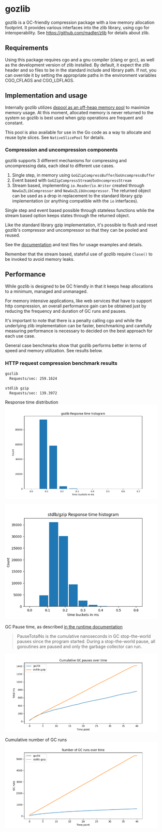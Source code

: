 # gozlib

gozlib is a GC-friendly compression package with a low memory allocation footprint. It provides various interfaces into the zlib library, using cgo for interoperability. See https://github.com/madler/zlib for details about zlib.

## Requirements

Using this package requires cgo and a gnu compiler (clang or gcc), as well as the development version of zlib installed.
By default, it expect the zlib header and so files to be in the standard include and library path.
If not, you can override it by setting the appropriate paths in the environment variables CGO_CFLAGS and CGO_LDFLAGS.

## Implementation and usage

Internally gozlib utilizes [dxpool as an off-heap memory pool](https://github.com/bignacio/dxpool#the-dynamic-memory-pool) to maximize memory usage. At this moment, allocated memory is never returned to the system so gozlib is best used when gzip operations are frequent and constant.

This pool is also available for use in the Go code as a way to allocate and reuse byte slices.
See `NativeSlicePool` for details.

### Compression and uncompression components

gozlib supports 3 different mechanisms for compressing and uncompressing data, each ideal to different use cases.

1. Single step, in memory using `GoGZipCompressBuffer`/`GoUncompressBuffer`
2. Event based with `GoGZipCompressStream`/`GoUncompressStream`
3. Stream based, implementing `io.Reader`/`io.Writer` created through `NewGoZLibCompressor` and `NewGoZLibUncompressor`. The returned object can be used as a drop in replacement to the standard library gzip implementation (or anything compatible with the `io` interfaces).

Single step and event based possible through stateless functions while the stream based option keeps states through the returned object.

Like the standard library gzip implementation, it's possible to flush and reset gozlib's compressor and uncompressor so that they can be pooled and reused.

See the [documentation](gozlib.go) and test files for usage examples and details.

Remember that the stream based, stateful use of gozlib require `Close()` to be invoked to avoid memory leaks.

## Performance

While gozlib is designed to be GC friendly in that it keeps heap allocations to a minimum, managed and unmanaged.

For memory intensive applications, like web services that have to support http compression, an overall performance gain can be obtained just by reducing the frequency and duration of GC runs and pauses.

It's important to note that there is a penalty calling cgo and while the underlying zlib implementation can be faster, benchmarking and carefully measuring performance is necessary to decided on the best approach for each use case.

General case benchmarks show that gozlib performs better in terms of speed and memory utilization. See results below.

### HTTP request compression benchmark results
```
gozlib
  Requests/sec:	259.1624

stdlib gzip
  Requests/sec:	139.3972
```

Response time distribution
![gozlib](graphs/gozlib-http-hist.png)

![stdgzip](graphs/stdgzip-http-hist.png)

GC Pause time, as described [in the runtime documentation](https://pkg.go.dev/runtime#MemStats)
> PauseTotalNs is the cumulative nanoseconds in GC
	stop-the-world pauses since the program started.
	During a stop-the-world pause, all goroutines are paused
	and only the garbage collector can run.

![gc pauses](graphs/gcpause.png)


Cumulative number of GC runs
![gc runs](graphs/gcruns.png)